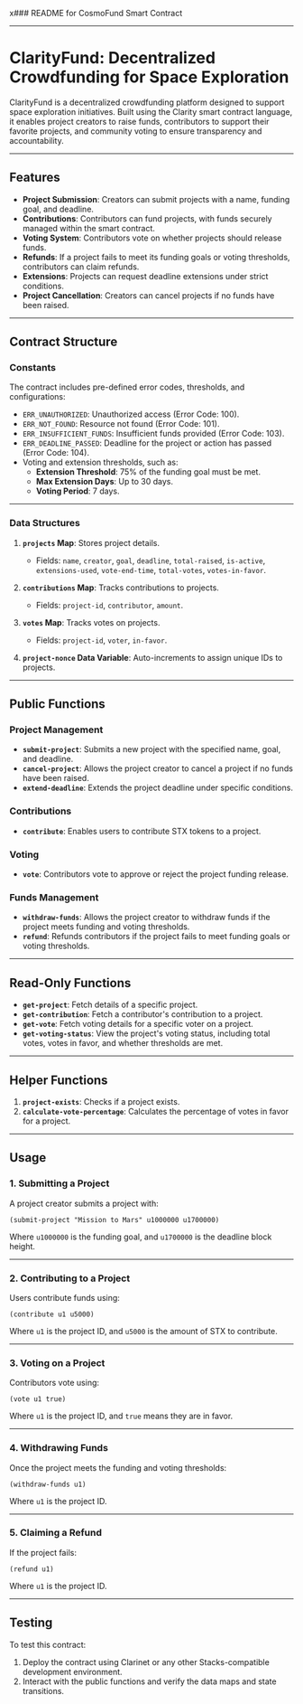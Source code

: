 x### README for CosmoFund Smart Contract

---

# **ClarityFund: Decentralized Crowdfunding for Space Exploration**

ClarityFund is a decentralized crowdfunding platform designed to support space exploration initiatives. Built using the Clarity smart contract language, it enables project creators to raise funds, contributors to support their favorite projects, and community voting to ensure transparency and accountability.

---

## **Features**

- **Project Submission**: Creators can submit projects with a name, funding goal, and deadline.
- **Contributions**: Contributors can fund projects, with funds securely managed within the smart contract.
- **Voting System**: Contributors vote on whether projects should release funds.
- **Refunds**: If a project fails to meet its funding goals or voting thresholds, contributors can claim refunds.
- **Extensions**: Projects can request deadline extensions under strict conditions.
- **Project Cancellation**: Creators can cancel projects if no funds have been raised.

---

## **Contract Structure**

### **Constants**
The contract includes pre-defined error codes, thresholds, and configurations:
- `ERR_UNAUTHORIZED`: Unauthorized access (Error Code: 100).
- `ERR_NOT_FOUND`: Resource not found (Error Code: 101).
- `ERR_INSUFFICIENT_FUNDS`: Insufficient funds provided (Error Code: 103).
- `ERR_DEADLINE_PASSED`: Deadline for the project or action has passed (Error Code: 104).
- Voting and extension thresholds, such as:
  - **Extension Threshold**: 75% of the funding goal must be met.
  - **Max Extension Days**: Up to 30 days.
  - **Voting Period**: 7 days.

---

### **Data Structures**

1. **`projects` Map**: Stores project details.
   - Fields: `name`, `creator`, `goal`, `deadline`, `total-raised`, `is-active`, `extensions-used`, `vote-end-time`, `total-votes`, `votes-in-favor`.

2. **`contributions` Map**: Tracks contributions to projects.
   - Fields: `project-id`, `contributor`, `amount`.

3. **`votes` Map**: Tracks votes on projects.
   - Fields: `project-id`, `voter`, `in-favor`.

4. **`project-nonce` Data Variable**: Auto-increments to assign unique IDs to projects.

---

## **Public Functions**

### **Project Management**
- **`submit-project`**: Submits a new project with the specified name, goal, and deadline.
- **`cancel-project`**: Allows the project creator to cancel a project if no funds have been raised.
- **`extend-deadline`**: Extends the project deadline under specific conditions.

### **Contributions**
- **`contribute`**: Enables users to contribute STX tokens to a project.

### **Voting**
- **`vote`**: Contributors vote to approve or reject the project funding release.

### **Funds Management**
- **`withdraw-funds`**: Allows the project creator to withdraw funds if the project meets funding and voting thresholds.
- **`refund`**: Refunds contributors if the project fails to meet funding goals or voting thresholds.

---

## **Read-Only Functions**

- **`get-project`**: Fetch details of a specific project.
- **`get-contribution`**: Fetch a contributor's contribution to a project.
- **`get-vote`**: Fetch voting details for a specific voter on a project.
- **`get-voting-status`**: View the project's voting status, including total votes, votes in favor, and whether thresholds are met.

---

## **Helper Functions**

1. **`project-exists`**: Checks if a project exists.
2. **`calculate-vote-percentage`**: Calculates the percentage of votes in favor for a project.

---

## **Usage**

### **1. Submitting a Project**
A project creator submits a project with:
```clarity
(submit-project "Mission to Mars" u1000000 u1700000)
```
Where `u1000000` is the funding goal, and `u1700000` is the deadline block height.

---

### **2. Contributing to a Project**
Users contribute funds using:
```clarity
(contribute u1 u5000)
```
Where `u1` is the project ID, and `u5000` is the amount of STX to contribute.

---

### **3. Voting on a Project**
Contributors vote using:
```clarity
(vote u1 true)
```
Where `u1` is the project ID, and `true` means they are in favor.

---

### **4. Withdrawing Funds**
Once the project meets the funding and voting thresholds:
```clarity
(withdraw-funds u1)
```
Where `u1` is the project ID.

---

### **5. Claiming a Refund**
If the project fails:
```clarity
(refund u1)
```
Where `u1` is the project ID.

---

## **Testing**

To test this contract:
1. Deploy the contract using Clarinet or any other Stacks-compatible development environment.
2. Interact with the public functions and verify the data maps and state transitions.

